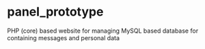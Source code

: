 # panel_prototype
PHP (core) based website for managing MySQL based database for containing messages and personal data
